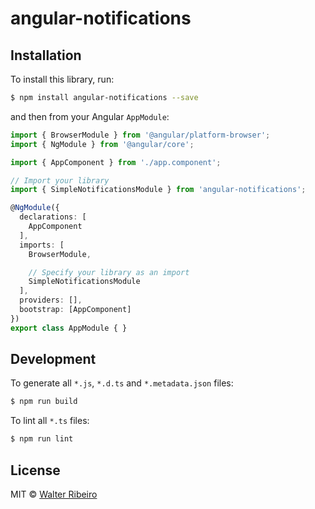 # angular-notifications

## Installation

To install this library, run:

```bash
$ npm install angular-notifications --save
```

and then from your Angular `AppModule`:

```typescript
import { BrowserModule } from '@angular/platform-browser';
import { NgModule } from '@angular/core';

import { AppComponent } from './app.component';

// Import your library
import { SimpleNotificationsModule } from 'angular-notifications';

@NgModule({
  declarations: [
    AppComponent
  ],
  imports: [
    BrowserModule,

    // Specify your library as an import
    SimpleNotificationsModule
  ],
  providers: [],
  bootstrap: [AppComponent]
})
export class AppModule { }
```

## Development

To generate all `*.js`, `*.d.ts` and `*.metadata.json` files:

```bash
$ npm run build
```

To lint all `*.ts` files:

```bash
$ npm run lint
```

## License

MIT © [Walter Ribeiro](mailto:walterjunioranalise@gmail.com)
